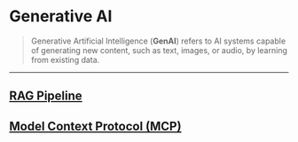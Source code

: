 # Generative AI

> Generative Artificial Intelligence (**GenAI**) refers to AI systems capable of generating new content, such as text, images, or audio, by learning from existing data.

---

## [RAG Pipeline](RAG_Pipeline.md)
## [Model Context Protocol (MCP)](MCP.md)
